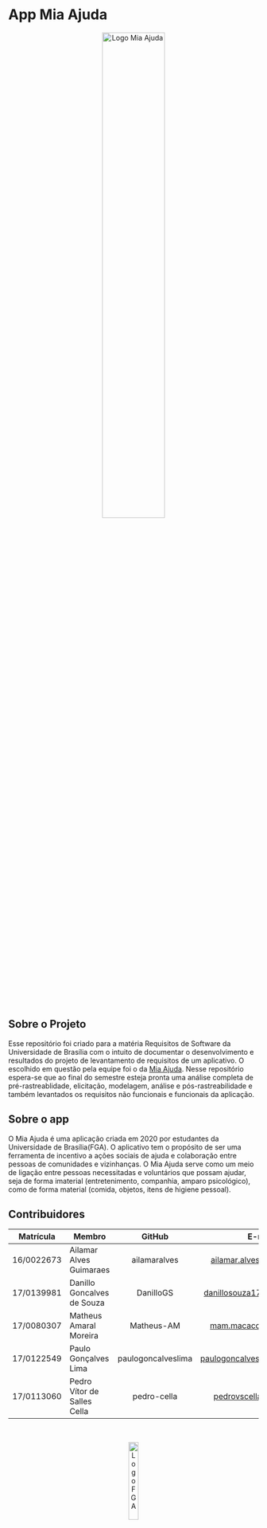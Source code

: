 # App Mia Ajuda

<p align="center">
  <img src="https://i.imgur.com/5wtqEys.png" alt="Logo Mia Ajuda" width="50%"/>
</p>

## Sobre o Projeto

Esse repositório foi criado para a matéria Requisitos de Software da Universidade de Brasília com o intuito de documentar o desenvolvimento e resultados do projeto de levantamento de requisitos de um aplicativo. O escolhido em questão pela equipe foi o da [Mia Ajuda](https://play.google.com/store/apps/details?id=com.unb.miaajuda&hl=pt_BR). Nesse repositório espera-se que ao final do semestre esteja pronta uma análise completa de pré-rastreablidade, elicitação, modelagem, análise e pós-rastreabilidade e também levantados os requisitos não funcionais e funcionais da aplicação.

## Sobre o app

O Mia Ajuda é uma aplicação criada em 2020 por estudantes da Universidade de Brasília(FGA). O aplicativo tem o propósito de ser uma ferramenta de incentivo a ações sociais de ajuda e colaboração entre pessoas de comunidades e vizinhanças. O Mia Ajuda serve como um meio de ligação entre pessoas necessitadas e voluntários que possam ajudar, seja de forma imaterial (entretenimento, companhia, amparo psicológico), como de forma material (comida, objetos, itens de higiene pessoal).

## Contribuidores

Matrícula| Membro | GitHub | E-mail
 :-----: | ------ | :----: | :----:
16/0022673 | Ailamar Alves Guimaraes | ailamaralves | ailamar.alvesg@gmail.com
17/0139981 | Danillo Goncalves de Souza | DanilloGS | danillosouza1704@gmail.com
17/0080307 | Matheus Amaral Moreira | Matheus-AM | mam.macacod@gmail.com
17/0122549 | Paulo Gonçalves Lima | paulogoncalveslima | paulogoncalves436@gmail.com
17/0113060 | Pedro Vítor de Salles Cella | pedro-cella | pedrovscella@gmail.com

<br/>
<p align="center">
  <img src="https://lh3.googleusercontent.com/proxy/F0cDoHXYLu_vUhOY0TH7uJp8W8tLefExOsDdGqyadxivclO4uWC3lnEOl07wk-DURelk5emL9WXNm0Ap-u7-wr3AML2NiO4_vaJj" alt="Logo FGA" width="20%"/>
</p>
